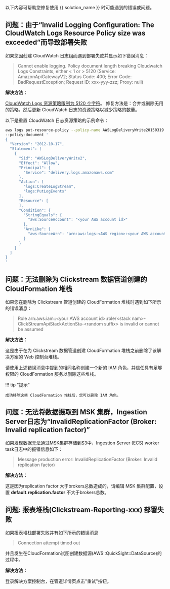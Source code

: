 以下内容可帮助您修复使用 {{ solution_name }} 时可能遇到的错误或问题。

## 问题：由于“Invalid Logging Configuration: The CloudWatch Logs Resource Policy size was exceeded”而导致部署失败

如果您因创建 CloudWatch 日志组而遇到部署失败并显示如下错误消息：

> Cannot enable logging. Policy document length breaking Cloudwatch Logs Constraints, either < 1 or > 5120 (Service: AmazonApiGatewayV2; Status Code: 400; Error Code: BadRequestException; Request ID: xxx-yyy-zzz; Proxy: null)

**解决方法：**

[CloudWatch Logs 资源策略限制为 5120 个字符][log-resource-policy-limit]。 修复方法是：合并或删除无用的策略，然后更新 CloudWatch 日志的资源策略以减少策略的数量。

以下是重置 CloudWatch 日志资源策略的示例命令：

```bash
aws logs put-resource-policy --policy-name AWSLogDeliveryWrite20150319 \
--policy-document '
{
  "Version": "2012-10-17",
  "Statement": [
    {
      "Sid": "AWSLogDeliveryWrite2",
      "Effect": "Allow",
      "Principal": {
        "Service": "delivery.logs.amazonaws.com"
      },
      "Action": [
        "logs:CreateLogStream",
        "logs:PutLogEvents"
      ],
      "Resource": [
      ],
      "Condition": {
        "StringEquals": {
          "aws:SourceAccount": "<your AWS account id>"
        },
        "ArnLike": {
          "aws:SourceArn": "arn:aws:logs:<AWS region>:<your AWS account id>:*"
        }
      }
    }
  ]
}
'
```

## 问题：无法删除为 Clickstream 数据管道创建的 CloudFormation 堆栈

如果您在删除为 Clickstream 管道创建的 CloudFormation 堆栈时遇到如下所示的错误消息：

> Role arn:aws:iam::<your AWS account id\>:role/<stack nam\>-ClickStreamApiStackActionSta-<random suffix\> is invalid or cannot be assumed

**解决方法：**

这是由于在为 Clickstream 数据管道创建 CloudFormation 堆栈之前删除了该解决方案的 Web 控制台堆栈。

请使用上述错误消息中提到的相同名称创建一个新的 IAM 角色，并信任具有足够权限的 CloudFormation 服务以删除这些堆栈。

!!! tip "提示"

    成功移除这些 CloudFormation 堆栈后，您可以删除 IAM 角色。

[log-resource-policy-limit]: https://docs.aws.amazon.com/AmazonCloudWatch/latest/logs/AWS-logs-and-resource-policy.html#AWS-logs-infrastructure-CWL

## 问题：无法将数据摄取到 MSK 集群，Ingestion Server日志为“InvalidReplicationFactor (Broker: Invalid replication factor)”

如果发现数据无法通过MSK集群存储到S3中，Ingestion Server (ECS) worker task日志中的报错信息如下：

> Message production error: InvalidReplicationFactor (Broker: Invalid replication factor)

**解决方法：**

这是因为replication factor 大于brokers总数造成的，请编辑 MSK 集群配置，设置 **default.replication.factor** 不大于brokers总数。

## 问题: 报表堆栈(Clickstream-Reporting-xxx) 部署失败

如果报表堆栈部署失败并有如下所示的错误消息

> Connection attempt timed out

并且发生在CloudFormation试图创建数据源(AWS::QuickSight::DataSource)的过程中。

**解决方法：**

登录解决方案控制台，在管道详情页点击"重试"按钮。